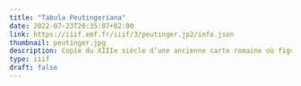 ```yaml
---
title: "Tabula Peutingeriana"
date: 2022-07-23T20:35:07+02:00
link: https://iiif.emf.fr/iiif/3/peutinger.jp2/info.json
thumbnail: peutinger.jpg
description: Copie du XIIIe siècle d’une ancienne carte romaine où figurent les routes et les villes principales de l’Empire romain, fac-similé de Konrad Miller de 1887.
type: iiif
draft: false
---
```


